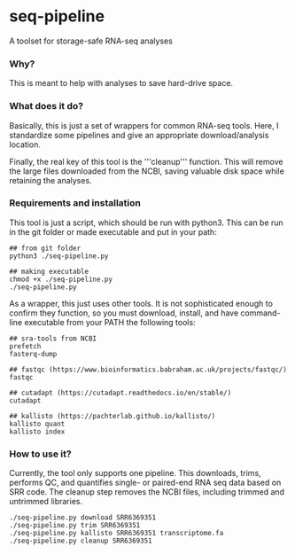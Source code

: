 # seq-pipeline
A toolset for storage-safe RNA-seq analyses


### Why?

This is meant to help with analyses to save hard-drive space.

### What does it do?

Basically, this is just a set of wrappers for common RNA-seq tools. Here, I standardize some pipelines and give an appropriate download/analysis location.

Finally, the real key of this tool is the '''cleanup''' function. This will remove the large files downloaded from the NCBI, saving valuable disk space while retaining the analyses.



### Requirements and installation

This tool is just a script, which should be run with python3. This can be run in the git folder or made executable and put in your path:

```
## from git folder
python3 ./seq-pipeline.py

## making executable
chmod +x ./seq-pipeline.py
./seq-pipeline.py
```

As a wrapper, this just uses other tools. It is not sophisticated enough to confirm they function, so you must download, install, and have command-line executable from your PATH the following tools:

```
## sra-tools from NCBI
prefetch
fasterq-dump

## fastqc (https://www.bioinformatics.babraham.ac.uk/projects/fastqc/)
fastqc

## cutadapt (https://cutadapt.readthedocs.io/en/stable/)
cutadapt 

## kallisto (https://pachterlab.github.io/kallisto/)
kallisto quant
kallisto index
```


### How to use it?

Currently, the tool only supports one pipeline. This downloads, trims, performs QC, and quantifies single- or paired-end RNA seq data based on SRR code. The cleanup step removes the NCBI files, including trimmed and untrimmed libraries.


```
./seq-pipeline.py download SRR6369351
./seq-pipeline.py trim SRR6369351
./seq-pipeline.py kallisto SRR6369351 transcriptome.fa
./seq-pipeline.py cleanup SRR6369351
```
